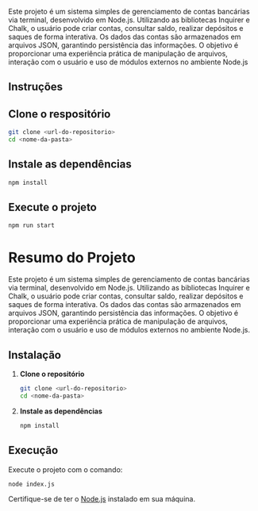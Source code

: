 Este projeto é um sistema simples de gerenciamento de contas bancárias via terminal, desenvolvido em Node.js. Utilizando as bibliotecas Inquirer e Chalk, o usuário pode criar contas, consultar saldo, realizar depósitos e saques de forma interativa. Os dados das contas são armazenados em arquivos JSON, garantindo persistência das informações. O objetivo é proporcionar uma experiência prática de manipulação de arquivos, interação com o usuário e uso de módulos externos no ambiente Node.js

## Instruções

## Clone o respositório

```sh
git clone <url-do-repositorio>
cd <nome-da-pasta>
```

## Instale as dependências

```sh
npm install
```

## Execute o projeto

```sh
npm run start
```

# Resumo do Projeto

Este projeto é um sistema simples de gerenciamento de contas bancárias via terminal, desenvolvido em Node.js. Utilizando as bibliotecas Inquirer e Chalk, o usuário pode criar contas, consultar saldo, realizar depósitos e saques de forma interativa. Os dados das contas são armazenados em arquivos JSON, garantindo persistência das informações. O objetivo é proporcionar uma experiência prática de manipulação de arquivos, interação com o usuário e uso de módulos externos no ambiente Node.js.

## Instalação

1. **Clone o repositório**  
   ```sh
   git clone <url-do-repositorio>
   cd <nome-da-pasta>
   ```

2. **Instale as dependências**  
   ```sh
   npm install
   ```

## Execução

Execute o projeto com o comando:
```sh
node index.js
```

Certifique-se de ter o [Node.js](https://nodejs.org/) instalado em sua máquina.

